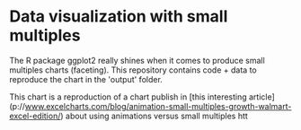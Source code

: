 # Data visualization with small multiples

The R package ggplot2 really shines when it comes to produce small multiples charts (faceting). This repository contains code + data to reproduce the chart in the 'output' folder.

This chart is a reproduction of a chart publish in [this interesting article] (p://www.excelcharts.com/blog/animation-small-multiples-growth-walmart-excel-edition/) about using animations versus small multiples htt
